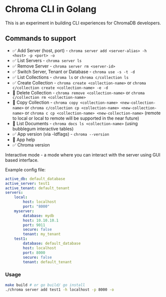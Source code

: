 # Chroma CLI in Golang

This is an experiment in building CLI experiences for ChromaDB developers.

## Commands to support

- ✅ Add Server (host, port) - `chroma server add <server-alias> -h <host> -p <port> -o`
- ✅ List Servers - `chroma server ls`
- ✅ Remove Server - `chroma server rm <server-id>`
- ✅ Switch Server, Tenant or Database - `chroma use -s -t -d`
- ✅ List Collections - `chroma ls` or `chroma c/collection ls`
- ✅ Create Collection - `chroma create <collection-name>` or `chroma c/collection create <collection-name> -e -d`
- 🚫 Delete Collection - `chroma remove <collection-name>` or `chroma c/collection rm <collection-name>`
- 🚫 Copy Collection - `chroma copy <collection-name> <new-collection-name>` or `chroma c/collection cp <collection-name> <new-collection-name>`
  or `chroma c cp <collection-name> <new-collection-name>` (remote to local or local to remote will be supported in the
  near future)
- 🚫 List Documents - `chroma docs ls <collection-name>` (using bubblegum interactive tables)
- ✅ App version (via -ldflags) - `chroma --version`
- 🚫 App help
- ✅ Chroma version

Interactive mode - a mode where you can interact with the server using GUI based interface.


Example config file:

```yaml
active_db: default_database
active_server: test1
active_tenant: default_tenant
servers:
    local:
        host: localhost
        port: "8000"
    myserver:
        database: mydb
        host: 10.10.10.1
        port: 9011
        secure: false
        tenant: my_tenant
    test1:
        database: default_database
        host: localhost
        port: 8000
        secure: false
        tenant: default_tenant
```

### Usage

```bash
make build # or go build/ go install
./chroma server add test1 -h localhost -p 8000 -o
```

